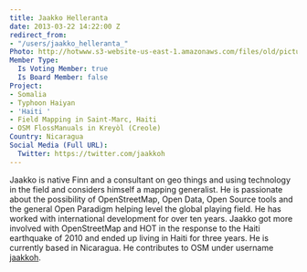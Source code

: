```yaml
---
title: Jaakko Helleranta
date: 2013-03-22 14:22:00 Z
redirect_from:
- "/users/jaakko_helleranta_"
Photo: http://hotwww.s3-website-us-east-1.amazonaws.com/files/old/pictures/picture-52-1411584364.jpg
Member Type:
  Is Voting Member: true
  Is Board Member: false
Project:
- Somalia
- Typhoon Haiyan
- 'Haiti '
- Field Mapping in Saint-Marc, Haiti
- OSM FlossManuals in Kreyòl (Creole)
Country: Nicaragua
Social Media (Full URL):
  Twitter: https://twitter.com/jaakkoh
---
```


<p>Jaakko is native Finn and a consultant on geo things and using technology in the field and considers himself a mapping generalist. He is passionate about the possibility of OpenStreetMap, Open Data, Open Source tools and the general Open Paradigm helping level the global playing field. He has worked with international development for over ten years. Jaakko got more involved with OpenStreetMap and HOT in the response to the Haiti earthquake of 2010 and ended up living in Haiti for three years. He is currently based in Nicaragua. He contributes to OSM under username <a title="Jaakko's OpenStreetMap.org user page" href="http://osm.org/user/jaakkoh">jaakkoh</a>.</p>
